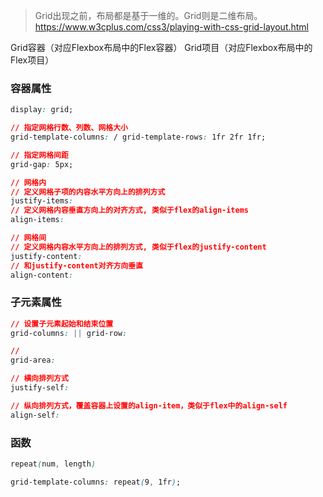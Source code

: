 > Grid出现之前，布局都是基于一维的。Grid则是二维布局。
https://www.w3cplus.com/css3/playing-with-css-grid-layout.html

Grid容器（对应Flexbox布局中的Flex容器）
Grid项目（对应Flexbox布局中的Flex项目）


### 容器属性
```css
display: grid;

// 指定网格行数、列数、网格大小
grid-template-columns: / grid-template-rows: 1fr 2fr 1fr;

// 指定网格间距
grid-gap: 5px;

// 网格内
// 定义网格子项的内容水平方向上的排列方式
justify-items:
// 定义网格内容垂直方向上的对齐方式, 类似于flex的align-items
align-items:

// 网格间
// 定义网格内容水平方向上的排列方式, 类似于flex的justify-content 
justify-content:
// 和justify-content对齐方向垂直
align-content:
```


### 子元素属性
```css
// 设置子元素起始和结束位置
grid-columns: || grid-row:

// 
grid-area:

// 横向排列方式
justify-self:

// 纵向排列方式，覆盖容器上设置的align-item，类似于flex中的align-self
align-self:
```


### 函数
```css
repeat(num, length)

grid-template-columns: repeat(9, 1fr);
```
